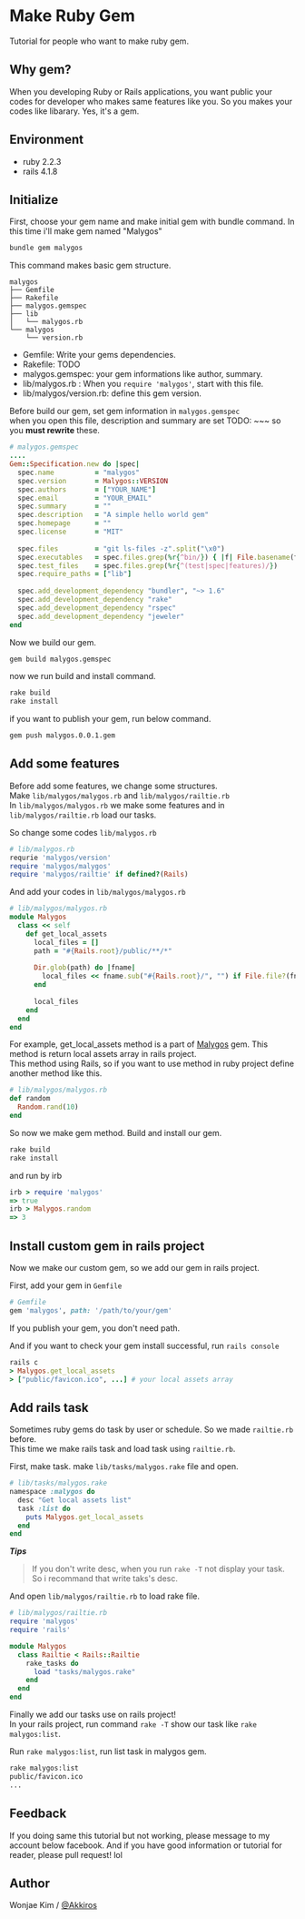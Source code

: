 # Make Ruby Gem

Tutorial for people who want to make ruby gem.

## Why gem?

When you developing Ruby or Rails applications, you want public your codes for developer who makes same features like you. So you makes your codes like libarary. Yes, it's a gem.

## Environment

- ruby 2.2.3
- rails 4.1.8

## Initialize

First, choose your gem name and make initial gem with bundle command. In this time i'll make gem named "Malygos"

```ruby
bundle gem malygos
```

This command makes basic gem structure.

```
malygos
├── Gemfile
├── Rakefile
├── malygos.gemspec
├── lib
│   └── malygos.rb
└── malygos
    └── version.rb
```

- Gemfile: Write your gems dependencies.
- Rakefile: TODO
- malygos.gemspec: your gem informations like author, summary.
- lib/malygos.rb : When you ``require 'malygos'``, start with this file.
- lib/malygos/version.rb: define this gem version.

Before build our gem, set gem information in ``malygos.gemspec``  
when you open this file, description and summary are set TODO: ~~~ so you **must rewrite** these.

```ruby
# malygos.gemspec
....
Gem::Specification.new do |spec|
  spec.name          = "malygos"
  spec.version       = Malygos::VERSION
  spec.authors       = ["YOUR_NAME"]
  spec.email         = "YOUR_EMAIL"
  spec.summary       = ""
  spec.description   = "A simple hello world gem"
  spec.homepage      = ""
  spec.license       = "MIT"
  
  spec.files         = "git ls-files -z".split("\x0")
  spec.executables   = spec.files.grep(%r{^bin/}) { |f| File.basename(f) }
  spec.test_files    = spec.files.grep(%r{^(test|spec|features)/})
  spec.require_paths = ["lib"]
 
  spec.add_development_dependency "bundler", "~> 1.6"
  spec.add_development_dependency "rake"
  spec.add_development_dependency "rspec"
  spec.add_development_dependency "jeweler"
end
```

Now we build our gem.

```sh
gem build malygos.gemspec
```

now we run build and install command.

```sh
rake build
rake install
```

if you want to publish your gem, run below command.

```sh
gem push malygos.0.0.1.gem
```

## Add some features

Before add some features, we change some structures.  
Make ``lib/malygos/malygos.rb`` and ``lib/malygos/railtie.rb``  
In ``lib/malygos/malygos.rb`` we make some features and in ``lib/malygos/railtie.rb`` load our tasks.

So change some codes ``lib/malygos.rb``

```ruby
# lib/malygos.rb
requrie 'malygos/version'
require 'malygos/malygos'
require 'malygos/railtie' if defined?(Rails)
```

And add your codes in ``lib/malygos/malygos.rb``

```ruby
# lib/malygos/malygos.rb
module Malygos
  class << self
    def get_local_assets
      local_files = []
      path = "#{Rails.root}/public/**/*"
      
      Dir.glob(path) do |fname|
        local_files << fname.sub("#{Rails.root}/", "") if File.file?(fname)
      end
      
      local_files
    end
  end
end
```

For example, get\_local\_assets method is a part of [Malygos] gem. This method is return local assets array in rails project.  
This method using Rails, so if you want to use method in ruby project define another method like this.

```ruby
# lib/malygos/malygos.rb
def random
  Random.rand(10)
end
```

So now we make gem method. Build and install our gem.

```sh
rake build
rake install
```

and run by irb

```ruby
irb > require 'malygos'
=> true
irb > Malygos.random
=> 3
```

## Install custom gem in rails project

Now we make our custom gem, so we add our gem in rails project.

First, add your gem in ``Gemfile``

```ruby
# Gemfile
gem 'malygos', path: '/path/to/your/gem'
```

If you publish your gem, you don't need path.

And if you want to check your gem install successful, run ``rails console``

```ruby
rails c
> Malygos.get_local_assets
> ["public/favicon.ico", ...] # your local assets array
```

## Add rails task

Sometimes ruby gems do task by user or schedule. So we made ``railtie.rb`` before.  
This time we make rails task and load task using ``railtie.rb``.

First, make task. make ``lib/tasks/malygos.rake`` file and open.

```ruby
# lib/tasks/malygos.rake
namespace :malygos do
  desc "Get local assets list"
  task :list do
    puts Malygos.get_local_assets
  end
end
```
***Tips***

> If you don't write desc, when you run ``rake -T`` not display your task. So i recommand that write taks's desc.

And open ``lib/malygos/railtie.rb`` to load rake file.

```ruby
# lib/malygos/railtie.rb
require 'malygos'
require 'rails'

module Malygos
  class Railtie < Rails::Railtie
    rake_tasks do
      load "tasks/malygos.rake"
    end
  end
end
```

Finally we add our tasks use on rails project!  
In your rails project, run command ``rake -T`` show our task like ``rake malygos:list``.

Run ``rake malygos:list``, run list task in malygos gem.

```sh
rake malygos:list
public/favicon.ico
...
```

## Feedback

If you doing same this tutorial but not working, please message to my account below facebook. And if you have good information or tutorial for reader, please pull request! lol

## Author

Wonjae Kim / [@Akkiros][Facebook]

[Malygos]: https://github.com/Akkiros/Malygos
[Facebook]: https://www.facebook.com/akkiros